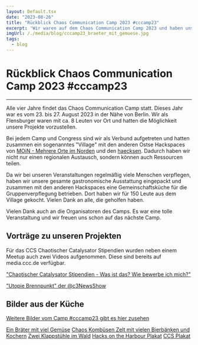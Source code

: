 ```yaml
---
layout: Default.tsx
date: "2023-08-26"
title: "Rückblick Chaos Communication Camp 2023 #cccamp23"
excerpt: 'Wir waren auf dem Chaos Communication Camp 2023 und haben unsere Projekte vorgestellt und viele Menschen bekocht.'
imgUrl: /./media/blog/cccamp23_braeter_mit_gemuese.jpg
tags:
  - blog
---
```


# Rückblick Chaos Communication Camp 2023 #cccamp23

---

Alle vier Jahre findet das Chaos Communication Camp statt. Dieses Jahr war es vom 23. bis 27. August 2023 in der Nähe von Berlin. Wir als Flensburger waren mit ca. 8 Leuten vor Ort und hatten die Möglichkeit unsere Projekte vorzustellen.

Bei jedem Camp und Congress sind wir als Verbund aufgetreten und hatten zusammen ein sogenanntes "Village" mit den anderen Ostse Hackspaces von [MOiN - Mehrere Orte im Norden](https://m01n.group/links) und den [haecksen](https://www.haecksen.org/). Dadurch haben wir nicht nur einen regionalen Austausch, sondern können auch Ressourcen teilen.

Da wir bei unseren Veranstaltungen regelmäßig viele Menschen verpflegen, haben wir unsere gesamte gastronomische Ausstattung eingepackt und zusammen mit den anderen Hackspaces eine Gemeinschaftsküche für die Gruppenverpflegung betrieben. Dort haben wir für 150 Leute aus dem Village gekocht. Vielen Dank an alle, die geholfen haben.

Vielen Dank auch an die Organisatoren des Camps. Es war eine tolle Veranstaltung und wir freuen uns schon auf das nächste Camp.

## Vorträge zu unseren Projekten
Für das CCS Chaotischer Catalysator Stipendien wurden neben einem Meetup auch zwei Videos aufgenommen. Diese sind bereits auf media.ccc.de verfügbar.

["Chaotischer Catalysator Stipendien - Was ist das? Wie bewerbe ich mich?"](https://media.ccc.de/v/camp2023-57134-chaotischer_catalysator_stipendien#t=0)

["Utopie Brennpunkt" der @c3NewsShow](https://media.ccc.de/v/camp2023-57740-c3_newsshow#t=358)

## Bilder aus der Küche

[Weitere Bilder vom Camp #cccamp23 gibt es hier zusehen](https://www.flickr.com/photos/leahoswald/albums/72177720310724212)

[Ein Bräter mit viel Gemüse](/./media/blog/cccamp23_braeter_mit_gemuese.jpg)
[Chaos Kombüsen Zelt mit vielen Bierbänken und Kochern](/./media/blog/cccamp23_chaos_kombuesen_zelt_hinten.jpeg)
[Zwei Klappstühle im Wald](/./media/blog/cccamp23_chaos_kombuesen_zelt.jpeg)
[Hacks on the Harbour Plakat](/./media/blog/cccamp23_hoth_plakat.jpg)
[CCS Plakat](/./media/blog/cccamp23_ccs_plakat.jpg)





